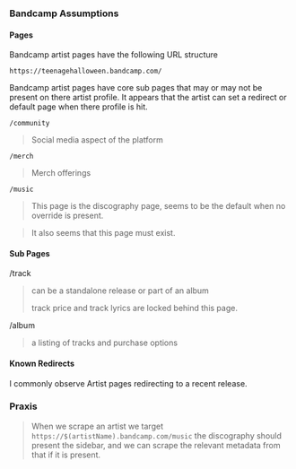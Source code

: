 ### Bandcamp Assumptions

#### Pages

Bandcamp artist pages have the following URL structure

`https://teenagehalloween.bandcamp.com/`

Bandcamp artist pages have core sub pages that may or may not be present on there
artist profile. It appears that the artist can set a redirect or default
page when there profile is hit.

`/community`

> Social media aspect of the platform

`/merch`

> Merch offerings

`/music`

> This page is the discography page, seems to be the default
when no override is present.

> It also seems that this page must exist.

#### Sub Pages

/track

> can be a standalone release or part of an album
>
> track price and track lyrics are locked behind this page.

/album

> a listing of tracks and purchase options

#### Known Redirects

I commonly observe Artist pages redirecting to a recent release.

### Praxis

> When we scrape an artist we target `https://$(artistName).bandcamp.com/music`
the discography should present the sidebar, and we can scrape the relevant
metadata from that if it is present.
